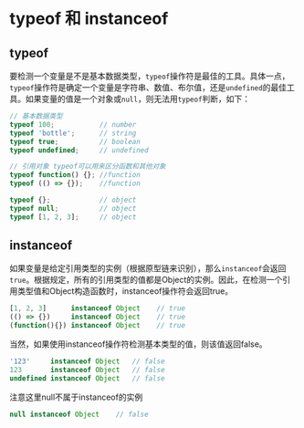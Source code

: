 # typeof 和 instanceof

## typeof

要检测一个变量是不是基本数据类型，`typeof`操作符是最佳的工具。具体一点，`typeof`操作符是确定一个变量是字符串、数值、布尔值，还是`undefined`的最佳工具。如果变量的值是一个对象或`null`，则无法用`typeof`判断，如下：

```js
// 基本数据类型
typeof 100;           // number
typeof 'bottle';      // string
typeof true;          // boolean
typeof undefined;     // undefined

// 引用对象 typeof可以用来区分函数和其他对象
typeof function() {}; //function
typeof (() => {});    //function

typeof {};            // object
typeof null;          // object
typeof [1, 2, 3];     // object
```

## instanceof

如果变量是给定引用类型的实例（根据原型链来识别），那么`instanceof`会返回`true`。根据规定，所有的引用类型的值都是Object的实例。因此，在检测一个引用类型值和Object构造函数时，instanceof操作符会返回true。
```js
[1, 2, 3]      instanceof Object    // true
(() => {})     instanceof Object    // true
(function(){}) instanceof Object    // true

```
当然，如果使用instanceof操作符检测基本类型的值，则该值返回false。
```js
'123'     instanceof Object   // false
123       instanceof Object   // false
undefined instanceof Object   // false
```
注意这里null不属于instanceof的实例
```js
null instanceof Object    // false
```